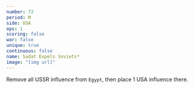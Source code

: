 ```yaml
---
number: 72
period: M
side: USA
ops: 1
scoring: false
war: false
unique: true
continuous: false
name: Sadat Expels Soviets*
image: "[img url]"
---
```

Remove all USSR influence from `Egypt`, then place 1 USA influence there.
